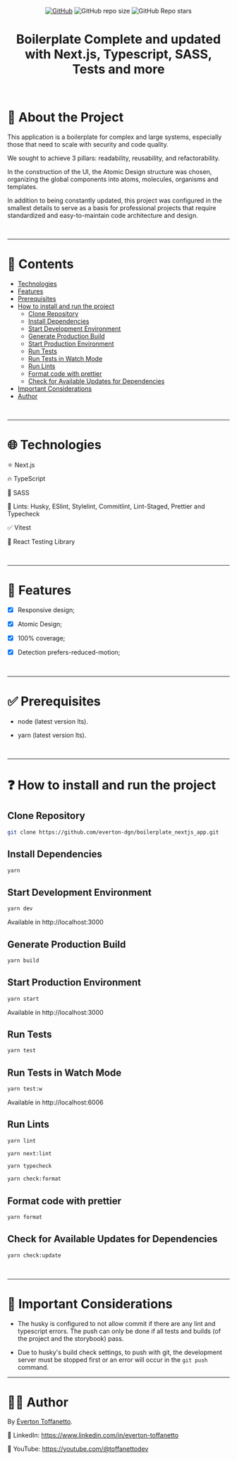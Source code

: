 <div align="center">

<a href="./LICENSE">![GitHub](https://img.shields.io/github/license/everton-dgn/boilerplate_nextjs_app?style=plastic)</a>
![GitHub repo size](https://img.shields.io/github/repo-size/everton-dgn/boilerplate_nextjs_app?style=plastic)
![GitHub Repo stars](https://img.shields.io/github/stars/everton-dgn/boilerplate_nextjs_app?color=yellow&style=plastic)

</div>

<h1 align="center">Boilerplate Complete and updated with Next.js, Typescript, SASS, Tests and more</h1>

<br />

# :memo: About the Project

This application is a boilerplate for complex and large systems, especially those that need to scale with security and code quality.

We sought to achieve 3 pillars: readability, reusability, and refactorability.

In the construction of the UI, the Atomic Design structure was chosen, organizing the global components into atoms, molecules, organisms and templates.

In addition to being constantly updated, this project was configured in the smallest details to serve as a basis for professional projects that require standardized and easy-to-maintain code architecture and design.

<br />

---

# :pushpin: Contents

- [Technologies](#globe_with_meridians-technologies)
- [Features](#triangular_flag_on_post-features)
- [Prerequisites](#white_check_mark-prerequisites)
- [How to install and run the project](#question-how-to-install-and-run-the-project)
  - [Clone Repository](#clone-repository)
  - [Install Dependencies](#install-dependencies)
  - [Start Development Environment](#start-development-environment)
  - [Generate Production Build](#generate-production-build)
  - [Start Production Environment](#start-production-environment)
  - [Run Tests](#run-tests)
  - [Run Tests in Watch Mode](#run-tests-in-watch-mode)
  - [Run Lints](#run-lints)
  - [Format code with prettier](#format-code-with-prettier)
  - [Check for Available Updates for Dependencies](#check-for-available-updates-for-dependencies)
- [Important Considerations](#rotating_light-important-considerations)
- [Author](#technologist-author)

<br />

---

# :globe_with_meridians: Technologies

⚛ Next.js

🔥 TypeScript

💅 SASS

🚩 Lints: Husky, ESlint, Stylelint, Commitlint, Lint-Staged, Prettier and Typecheck

✅ Vitest

🐙 React Testing Library

<br />

---

# :triangular_flag_on_post: Features

- [x] Responsive design;

- [x] Atomic Design;

- [x] 100% coverage;

- [x] Detection prefers-reduced-motion;

<br />

---

# :white_check_mark: Prerequisites

- node (latest version lts).

- yarn (latest version lts).

<br />

---

# :question: How to install and run the project

## Clone Repository

```bash
git clone https://github.com/everton-dgn/boilerplate_nextjs_app.git
```

## Install Dependencies

```bash
yarn
```

## Start Development Environment

```bash
yarn dev
```

Available in http://localhost:3000

## Generate Production Build

```bash
yarn build
```

## Start Production Environment

```bash
yarn start
```

Available in http://localhost:3000

## Run Tests

```bash
yarn test
```

## Run Tests in Watch Mode

```bash
yarn test:w
```

Available in http://localhost:6006

## Run Lints

```bash
yarn lint
```

```bash
yarn next:lint
```

```bash
yarn typecheck
```

```bash
yarn check:format
```

## Format code with prettier

```bash
yarn format
```

## Check for Available Updates for Dependencies

```bash
yarn check:update
```

<br />

---

# :rotating_light: Important Considerations

- The husky is configured to not allow commit if there are any lint and typescript errors. The push can only be done if all tests and builds (of the project and the storybook) pass.

- Due to husky's build check settings, to push with git, the development server must be stopped first or an error will occur in the `git push` command.

---

# :technologist: Author

By [Éverton Toffanetto](https://programadordesucesso.com).

:link: LinkedIn: https://www.linkedin.com/in/everton-toffanetto

:link: YouTube: https://youtube.com/@toffanettodev
